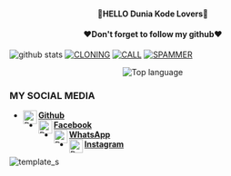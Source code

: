 <h4 align="center">
    🔰HELLO Dunia Kode Lovers🔰
</h4>

<h4 align="center">
   ❤️Don't forget to follow my github❤️
</h4 aling="center">
 
![github stats](https://github-readme-stats.vercel.app/api?username=Dunia-Kode&show_icons=true&theme=dark)
<a href="https://github.com/Dunia-Kode/Cloning"><img title="CLONING" src="https://github-readme-stats.vercel.app/api/pin/?username=Dunia-Kode&repo=Cloning&theme=vision-friendly-dark"></a>
<a href="https://github.com/Dunia-Kode/Call"><img title="CALL" src="https://github-readme-stats.vercel.app/api/pin/?username=Dunia-Kode&repo=Call&theme=vision-friendly-dark"></a>
<a href="https://github.com/Dunia-Kode/Spammer"><img title="SPAMMER" src="https://github-readme-stats.vercel.app/api/pin/?username=Dunia-Kode&repo=Spammer&theme=vision-friendly-dark"></a>
<p align="center">
  <img src="https://github-readme-stats.vercel.app/api/top-langs/?username=Dunia-Kode&layout=compact" alt="Top language">

### MY SOCIAL MEDIA
* [<img alt="Dunia-Kode's Github" align="left" width="24px" src="https://cdn.jsdelivr.net/npm/simple-icons@v3/icons/github.svg" /> <b>Github</b>](https://github.com/Dunia-Kode)<br />
* [<img alt="Dunia-Kode's Facebook" align="left" width="24px" src="https://cdn.jsdelivr.net/npm/simple-icons@v3/icons/facebook.svg" /> <b>Facebook</b>](https://www.facebook.com/s.jani.10297)<br />
* [<img alt="Dunia-Kode's Whatsapp" align="left" width="24px" src="https://cdn.jsdelivr.net/npm/simple-icons@v3/icons/whatsapp.svg" /> <b>WhatsApp</b>](https://api.whatsapp.com/send/?phone=%2B6282125068665&text&app_absent=0)<br />
* [<img alt="Dunia-Kode's Instagram" align="left" width="24px" src="https://cdn.jsdelivr.net/npm/simple-icons@v3/icons/instagram.svg" /> <b>Instagram</b>](https://Instagram.com/duniakode.official)<br />

![template_s](https://github.com/Dunia-Kode/Dunia-Kode/blob/main/IMG-20201022-WA0008.jpg)

